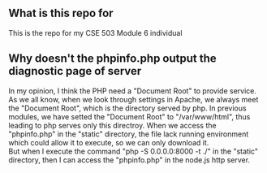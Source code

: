 ## What is this repo for
This is the repo for my CSE 503 Module 6 individual

## Why doesn't the phpinfo.php output the diagnostic page of server
In my opinion, I think the PHP need a "Document Root" to provide service. As we all know, when we look through settings in Apache, we always meet the "Document Root", which is the directory served by php. In previous modules, we have setted the "Document Root" to "/var/www/html", thus leading to php serves only this directroy. When we access the "phpinfo.php" in the "static" directory, the file lack running environment which could allow it to execute, so we can only download it.  
But when I execute the command "php -S 0.0.0.0:8000 -t ./" in the "static" directory, then I can access the "phpinfo.php" in the node.js http server.